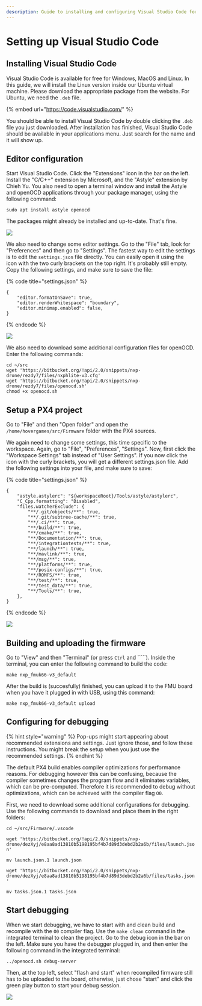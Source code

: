```yaml
---
description: Guide to installing and configuring Visual Studio Code for HoverGames.
---
```


# Setting up Visual Studio Code

## Installing Visual Studio Code

Visual Studio Code is available for free for Windows, MacOS and Linux. In this guide, we will install the Linux version inside our Ubuntu virtual machine. Please download the appropriate package from the website. For Ubuntu, we need the `.deb` file.

{% embed url="https://code.visualstudio.com/" %}

You should be able to install Visual Studio Code by double clicking the `.deb` file you just downloaded. After installation has finished, Visual Studio Code should be available in your applications menu. Just search for the name and it will show up.

## Editor configuration

Start Visual Studio Code. Click the "Extensions" icon in the bar on the left. Install the "C/C++" extension by Microsoft, and the "Astyle" extension by Chieh Yu. You also need to open a terminal window and install the Astyle and openOCD applications through your package manager, using the following command:

`sudo apt install astyle openocd`

The packages might already be installed and up-to-date. That's fine.

![](../../.gitbook/assets/image%20%2834%29.png)

We also need to change some editor settings. Go to the "File" tab, look for "Preferences" and then go to "Settings". The fastest way to edit the settings is to edit the `settings.json` file directly. You can easily open it using the icon with the two curly brackets on the top right. It's probably still empty. Copy the following settings, and make sure to save the file:

{% code title="settings.json" %}
```text
{
    "editor.formatOnSave": true,
    "editor.renderWhitespace": "boundary",
    "editor.minimap.enabled": false,
}
```
{% endcode %}

![](../../.gitbook/assets/image%20%28120%29.png)

We also need to download some additional configuration files for openOCD. Enter the following commands:

`cd ~/src`  
`wget 'https://bitbucket.org/!api/2.0/snippets/nxp-drone/rezdy7/files/nxphlite-v3.cfg'`  
`wget 'https://bitbucket.org/!api/2.0/snippets/nxp-drone/rezdy7/files/openocd.sh'`  
`chmod +x openocd.sh`

## Setup a PX4 project

Go to "File" and then "Open folder" and open the `/home/hovergames/src/Firmware` folder with the PX4 sources.

We again need to change some settings, this time specific to the workspace. Again, go to "File", "Preferences", "Settings". Now, first click the "Workspace Settings" tab instead of "User Settings". If you now click the icon with the curly brackets, you will get a different settings.json file. Add the following settings into your file, and make sure to save:

{% code title="settings.json" %}
```text
{
    "astyle.astylerc": "${workspaceRoot}/Tools/astyle/astylerc",
    "C_Cpp.formatting": "Disabled",
    "files.watcherExclude": {
        "**/.git/objects/**": true,
        "**/.git/subtree-cache/**": true,
        "**/.ci/**": true,
        "**/build/**": true,
        "**/cmake/**": true,
        "**/Documentation/**": true,
        "**/integrationtests/**": true,
        "**/launch/**": true,
        "**/mavlink/**": true,
        "**/msg/**": true,
        "**/platforms/**": true,
        "**/posix-configs/**": true,
        "**/ROMFS/**": true,
        "**/test/**": true,
        "**/test_data/**": true,
        "**/Tools/**": true,
    },
}

```
{% endcode %}

![](../../.gitbook/assets/image%20%2812%29.png)

## Building and uploading the firmware

Go to "View" and then "Terminal" \(or press `Ctrl` and `````\). Inside the terminal, you can enter the following command to build the code:

`make nxp_fmuk66-v3_default`

After the build is \(succesfully\) finished, you can upload it to the FMU board when you have it plugged in with USB, using this command:

`make nxp_fmuk66-v3_default upload`

## Configuring for debugging

{% hint style="warning" %}
Pop-ups might start appearing about recommended extensions and settings. Just ignore those, and follow these instructions. You might break the setup when you just use the recommended settings.
{% endhint %}

The default PX4 build enables compiler optimizations for performance reasons. For debugging however this can be confusing, because the compiler sometimes changes the program flow and it eliminates variables, which can be pre-computed. Therefore it is recommended to debug without optimizations, which can be achieved with the compiler flag `O0`.

First, we need to download some additional configurations for debugging. Use the following commands to download and place them in the right folders:

`cd ~/src/Firmware/.vscode`

`wget 'https://bitbucket.org/!api/2.0/snippets/nxp-drone/dezXyj/e8aa8ad13810b5198195bf4b7d89d3debd2b2a6b/files/launch.json'`

`mv launch.json.1 launch.json`

`wget 'https://bitbucket.org/!api/2.0/snippets/nxp-drone/dezXyj/e8aa8ad13810b5198195bf4b7d89d3debd2b2a6b/files/tasks.json'`

`mv tasks.json.1 tasks.json`

## Start debugging

When we start debugging, we have to start with and clean build and recompile with the `O0` compiler flag. Use the `make clean` command in the integrated terminal to clean the project. Go to the debug icon in the bar on the left. Make sure you have the debugger plugged in, and then enter the following command in the integrated terminal:

`../openocd.sh debug-server`

Then, at the top left, select "flash and start" when recompiled firmware still has to be uploaded to the board, otherwise, just chose "start" and click the green play button to start your debug session.

![](../../.gitbook/assets/image%20%2828%29.png)

## 

